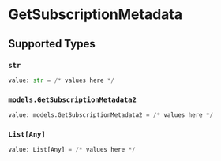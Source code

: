 # GetSubscriptionMetadata


## Supported Types

### `str`

```python
value: str = /* values here */
```

### `models.GetSubscriptionMetadata2`

```python
value: models.GetSubscriptionMetadata2 = /* values here */
```

### `List[Any]`

```python
value: List[Any] = /* values here */
```

